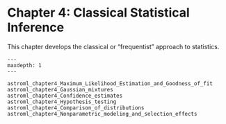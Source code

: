 # Chapter 4: Classical Statistical Inference

This chapter develops the classical or “frequentist” approach to statistics.


```{toctree}
---
maxdepth: 1
---

astroml_chapter4_Maximum_Likelihood_Estimation_and_Goodness_of_fit
astroml_chapter4_Gaussian_mixtures
astroml_chapter4_Confidence_estimates
astroml_chapter4_Hypothesis_testing
astroml_chapter4_Comparison_of_distributions
astroml_chapter4_Nonparametric_modeling_and_selection_effects
```
